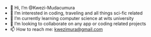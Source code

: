 - 👋 Hi, I’m @Kwezi-Mudacumura
- 👀 I’m interested in coding, traveling and all things sci-fic related
- 🌱 I’m currently learning computer science at wits university
- 💞️ I’m looking to collaborate on any app or coding related projects
- 📫 How to reach me: kwezimura@gmail.com

<!---
Kwezi-Mudacumura/Kwezi-Mudacumura is a ✨ special ✨ repository because its `README.md` (this file) appears on your GitHub profile.
You can click the Preview link to take a look at your changes.
--->
